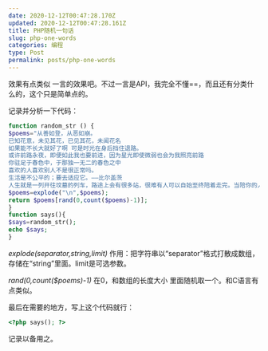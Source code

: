```yaml
---
date: 2020-12-12T00:47:28.170Z
updated: 2020-12-12T00:47:28.161Z
title: PHP随机一句话
slug: php-one-words
categories: 编程
type: Post
permalink: posts/php-one-words
---
```


效果有点类似 一言的效果吧。不过一言是API，我完全不懂==，而且还有分类什么的，这个只是简单点的。

记录并分析一下代码：
```php
function random_str () { 
$poems="从善如登，从恶如崩。 
已知花意，未见其花，已见其花，未闻花名 
如果能不长大就好了啊 可是时光在身后挡住退路。 
或许前路永夜，即便如此我也要前进，因为星光即使微弱也会为我照亮前路 
你驻足于春色中，于那独一无二的春色之中
喜欢的人喜欢别人不是很正常吗。
生活是不公平的；要去适应它。——比尔盖茨
人生就是一列开往坟墓的列车，路途上会有很多站，很难有人可以自始至终陪着走完。当陪你的人要下车时，即使不舍也该心存感激，然后挥手道别。"; 
$poems=explode("\n",$poems); 
return $poems[rand(0,count($poems)-1)]; 
} 
function says(){ 
$says=random_str(); 
echo $says; 
} 
```
*explode(separator,string,limit)*
作用：把字符串以“separator”格式打散成数组，存储在“string”里面。limit是可选参数。

*rand(0,count($poems)-1)*
在0，和数组的长度大小 里面随机取一个。和C语言有点类似。

最后在需要的地方，写上这个代码就行：
```php
<?php says(); ?>
```
记录以备用之。